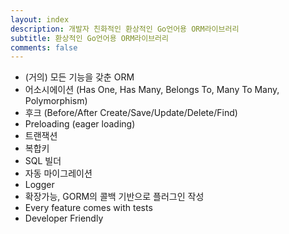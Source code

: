 ```yaml
---
layout: index
description: 개발자 친화적인 환상적인 Go언어용 ORM라이브러리
subtitle: 환상적인 Go언어용 ORM라이브러리
comments: false
---
```


* <i class="fa fa-arrow-circle-right" aria-hidden="true"></i> (거의) 모든 기능을 갖춘 ORM
* <i class="fa fa-arrow-circle-right" aria-hidden="true"></i> 어소시에이션 (Has One, Has Many, Belongs To, Many To Many, Polymorphism)
* <i class="fa fa-arrow-circle-right" aria-hidden="true"></i> 후크 (Before/After Create/Save/Update/Delete/Find)
* <i class="fa fa-arrow-circle-right" aria-hidden="true"></i> Preloading (eager loading)
* <i class="fa fa-arrow-circle-right" aria-hidden="true"></i> 트랜잭션
* <i class="fa fa-arrow-circle-right" aria-hidden="true"></i> 복합키
* <i class="fa fa-arrow-circle-right" aria-hidden="true"></i> SQL 빌더
* <i class="fa fa-arrow-circle-right" aria-hidden="true"></i> 자동 마이그레이션
* <i class="fa fa-arrow-circle-right" aria-hidden="true"></i> Logger
* <i class="fa fa-arrow-circle-right" aria-hidden="true"></i> 확장가능, GORM의 콜백 기반으로 플러그인 작성
* <i class="fa fa-arrow-circle-right" aria-hidden="true"></i> Every feature comes with tests
* <i class="fa fa-arrow-circle-right" aria-hidden="true"></i> Developer Friendly
